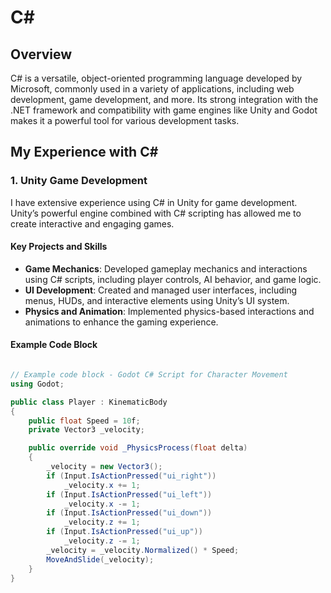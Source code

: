 # C#

## Overview
C# is a versatile, object-oriented programming language developed by Microsoft, commonly used in a variety of applications, including web development, game development, and more. Its strong integration with the .NET framework and compatibility with game engines like Unity and Godot makes it a powerful tool for various development tasks.

## My Experience with C#

### 1. Unity Game Development
I have extensive experience using C# in Unity for game development. Unity’s powerful engine combined with C# scripting has allowed me to create interactive and engaging games.

#### Key Projects and Skills
- **Game Mechanics**: Developed gameplay mechanics and interactions using C# scripts, including player controls, AI behavior, and game logic.
- **UI Development**: Created and managed user interfaces, including menus, HUDs, and interactive elements using Unity’s UI system.
- **Physics and Animation**: Implemented physics-based interactions and animations to enhance the gaming experience.

#### Example Code Block
```csharp

// Example code block - Godot C# Script for Character Movement
using Godot;

public class Player : KinematicBody
{
    public float Speed = 10f;
    private Vector3 _velocity;

    public override void _PhysicsProcess(float delta)
    {
        _velocity = new Vector3();
        if (Input.IsActionPressed("ui_right"))
            _velocity.x += 1;
        if (Input.IsActionPressed("ui_left"))
            _velocity.x -= 1;
        if (Input.IsActionPressed("ui_down"))
            _velocity.z += 1;
        if (Input.IsActionPressed("ui_up"))
            _velocity.z -= 1;
        _velocity = _velocity.Normalized() * Speed;
        MoveAndSlide(_velocity);
    }
}
